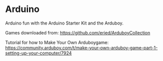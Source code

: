 # Arduino
Arduino fun with the Arduino Starter Kit and the Arduboy.

Games downloaded from: https://github.com/eried/ArduboyCollection

Tutorial for how to Make Your Own Arduboygame: https://community.arduboy.com/t/make-your-own-arduboy-game-part-1-setting-up-your-computer/7924
